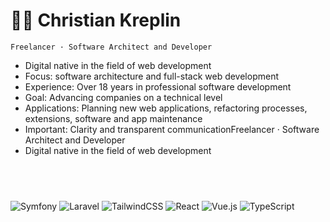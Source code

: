 # 🧑‍💻 Christian Kreplin

`Freelancer · Software Architect and Developer`

- Digital native in the field of web development
- Focus: software architecture and full-stack web development
- Experience: Over 18 years in professional software development
- Goal: Advancing companies on a technical level
- Applications: Planning new web applications, refactoring processes, extensions, software and app maintenance
- Important: Clarity and transparent communicationFreelancer · Software Architect and Developer
- Digital native in the field of web development

## &nbsp;

![Symfony](https://img.shields.io/badge/symfony-%23000000.svg?style=for-the-badge&logo=symfony&logoColor=white) ![Laravel](https://img.shields.io/badge/laravel-%23FF2D20.svg?style=for-the-badge&logo=laravel&logoColor=white) ![TailwindCSS](https://img.shields.io/badge/tailwindcss-%2338B2AC.svg?style=for-the-badge&logo=tailwind-css&logoColor=white) ![React](https://img.shields.io/badge/react-%2320232a.svg?style=for-the-badge&logo=react&logoColor=%2361DAFB) ![Vue.js](https://img.shields.io/badge/vue.js-%2335495e.svg?style=for-the-badge&logo=vuedotjs&logoColor=%234FC08D) ![TypeScript](https://img.shields.io/badge/typescript-%23007ACC.svg?style=for-the-badge&logo=typescript&logoColor=white)
